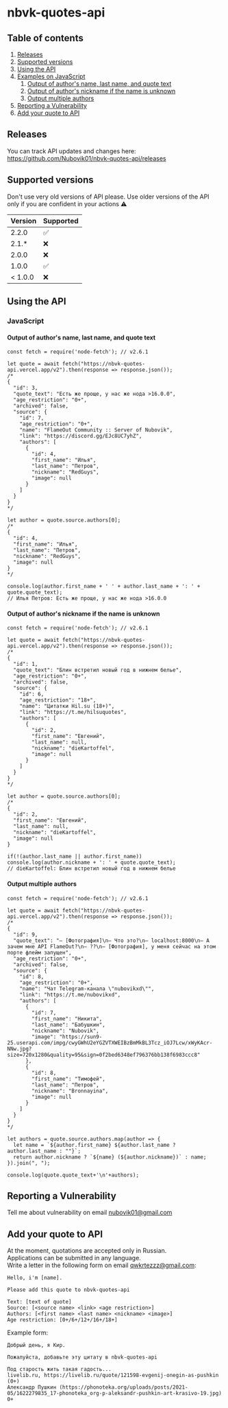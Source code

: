 # nbvk-quotes-api

## Table of contents
1. [Releases](#Releases)
2. [Supported versions](#supported)
3. [Using the API](#HowToUse)
  1. [Examples on JavaScript](#HowToUse-JavaScript-0)
     1. [Output of author's name, last name, and quote text](#JavaScript-0)
     2. [Output of author's nickname if the name is unknown](#JavaScript-1)
     3. [Output multiple authors](#JavaScript-2)
4. [Reporting a Vulnerability](#report-a-vulnerability)
5. [Add your quote to API](#add-your-quote)

<a name="Releases"></a>
## Releases
You can track API updates and changes here: https://github.com/Nubovik01/nbvk-quotes-api/releases

<a name="supported"></a>
## Supported versions
Don't use very old versions of API please. Use older versions of the API only if you are confident in your actions ⚠️

| Version | Supported  |
| ------- | ---------- |
| 2.2.0   | ✅        |
| 2.1.\*  | ❌        |
| 2.0.0   | ❌        |
| 1.0.0   | ✅        |
| < 1.0.0 | ❌        |

<a name="HowToUse"></a> 
## Using the API

<a name="HowToUse-JavaScript-0"></a>
### JavaScript

<a name="JavaScript-0"></a> 
#### Output of author's name, last name, and quote text

```
const fetch = require('node-fetch'); // v2.6.1

let quote = await fetch("https://nbvk-quotes-api.vercel.app/v2").then(response => response.json());
/*
{
  "id": 3,
  "quote_text": "Есть же проще, у нас же нода >16.0.0",
  "age_restriction": "0+",
  "archived": false,
  "source": {
    "id": 7,
    "age_restriction": "0+",
    "name": "FlameOut Community :: Server of Nubovik",
    "link": "https://discord.gg/EJc8UC7yhZ",
    "authors": [
      {
        "id": 4,
        "first_name": "Илья",
        "last_name": "Петров",
        "nickname": "RedGuys",
        "image": null
      }
    ]
  }
}
*/

let author = quote.source.authors[0];
/*
{
  "id": 4,
  "first_name": "Илья",
  "last_name": "Петров",
  "nickname": "RedGuys",
  "image": null
}
*/

console.log(author.first_name + ' ' + author.last_name + ': ' + quote.quote_text);
// Илья Петров: Есть же проще, у нас же нода >16.0.0
```

<a name="JavaScript-1"></a> 
#### Output of author's nickname if the name is unknown

```
const fetch = require('node-fetch'); // v2.6.1

let quote = await fetch("https://nbvk-quotes-api.vercel.app/v2").then(response => response.json());
/*
{
  "id": 1,
  "quote_text": "Блин встретил новый год в нижнем белье",
  "age_restriction": "0+",
  "archived": false,
  "source": {
    "id": 6,
    "age_restriction": "18+",
    "name": "Цитатки Hil.su (18+)",
    "link": "https://t.me/hilsuquotes",
    "authors": [
      {
        "id": 2,
        "first_name": "Евгений",
        "last_name": null,
        "nickname": "dieKartoffel",
        "image": null
      }
    ]
  }
}
*/

let author = quote.source.authors[0];
/*
{
  "id": 2,
  "first_name": "Евгений",
  "last_name": null,
  "nickname": "dieKartoffel",
  "image": null
}

if(!(author.last_name || author.first_name)) console.log(author.nickname + ': ' + quote.quote_text);
// dieKartoffel: Блин встретил новый год в нижнем белье
```

<a name="JavaScript-2"></a> 
#### Output multiple authors
```
const fetch = require('node-fetch'); // v2.6.1

let quote = await fetch("https://nbvk-quotes-api.vercel.app/v2").then(response => response.json());
/*
{
  "id": 9,
  "quote_text": "— [Фотография]\n— Что это?\n— localhost:8000\n— А зачем мне API FlameOut?\n— ??\n— [Фотография], у меня сейчас на этом порте флейм запущен",
  "age_restriction": "0+",
  "archived": false,
  "source": {
    "id": 8,
    "age_restriction": "0+",
    "name": "Чат Telegram-канала \"nubovikxd\"",
    "link": "https://t.me/nubovikxd",
    "authors": [
      {
        "id": 7,
        "first_name": "Никита",
        "last_name": "Бабушкин",
        "nickname": "Nubovik",
        "image": "https://sun9-25.userapi.com/impg/cwyGWhU2eYGZVTXWEIBzBmMkBL3Tcz_iOJ7Lcw/xWyKAcr-NNw.jpg?size=720x1280&quality=95&sign=0f2bed6348ef796376bb138f6983ccc8"
      },
      {
        "id": 8,
        "first_name": "Тимофей",
        "last_name": "Петров",
        "nickname": "Bronnayina",
        "image": null
      }
    ]
  }
}
*/

let authors = quote.source.authors.map(author => {
  let name = `${author.first_name} ${author.last_name ? author.last_name : ""}`;
  return author.nickname ? `${name} (${author.nickname})` : name;
}).join(", ");

console.log(quote.quote_text+'\n'+authors);
```

<a name="report-a-vulnerability"></a>
## Reporting a Vulnerability
Tell me about vulnerability on email nubovik01@gmail.com

<a name="add-your-quote"></a>
## Add your quote to API
At the moment, quotations are accepted only in Russian.
<br>Applications can be submitted in any language.
<br>Write a letter in the following form on email qwkrtezzz@gmail.com:
```
Hello, i'm [name].

Please add this quote to nbvk-quotes-api

Text: [text of quote]
Source: [<source name> <link> <age restriction>]
Authors: [<first name> <last name> <nickname> <image>]
Age restriction: [0+/6+/12+/16+/18+]

```
Example form:
```
Добрый день, я Кир.

Пожалуйста, добавьте эту цитату в nbvk-quotes-api

Под старость жить такая гадость...
livelib.ru, https://livelib.ru/quote/121598-evgenij-onegin-as-pushkin (0+)
Александр Пушкин (https://phonoteka.org/uploads/posts/2021-05/1622279835_17-phonoteka_org-p-aleksandr-pushkin-art-krasivo-19.jpg)
0+
```
